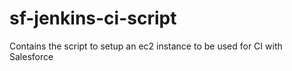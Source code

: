 # sf-jenkins-ci-script
Contains the script to setup an ec2 instance to be used for CI with Salesforce
